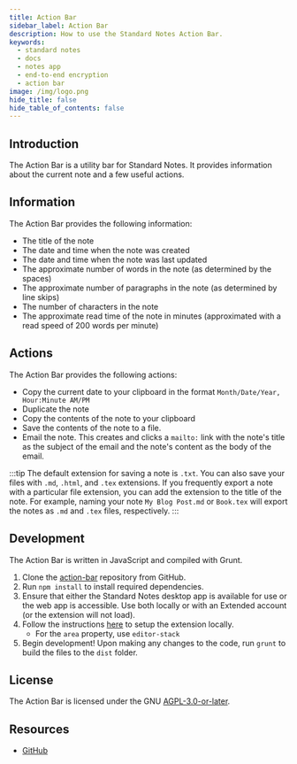```yaml
---
title: Action Bar
sidebar_label: Action Bar
description: How to use the Standard Notes Action Bar.
keywords:
  - standard notes
  - docs
  - notes app
  - end-to-end encryption
  - action bar
image: /img/logo.png
hide_title: false
hide_table_of_contents: false
---
```


## Introduction

The Action Bar is a utility bar for Standard Notes. It provides information about the current note and a few useful actions.

## Information

The Action Bar provides the following information:

- The title of the note
- The date and time when the note was created
- The date and time when the note was last updated
- The approximate number of words in the note (as determined by the spaces)
- The approximate number of paragraphs in the note (as determined by line skips)
- The number of characters in the note
- The approximate read time of the note in minutes (approximated with a read speed of 200 words per minute)

## Actions

The Action Bar provides the following actions:

- Copy the current date to your clipboard in the format `Month/Date/Year, Hour:Minute AM/PM`
- Duplicate the note
- Copy the contents of the note to your clipboard
- Save the contents of the note to a file.
- Email the note. This creates and clicks a `mailto:` link with the note's title as the subject of the email and the note's content as the body of the email.

:::tip
The default extension for saving a note is `.txt`. You can also save your files with `.md`, `.html`, and `.tex` extensions. If you frequently export a note with a particular file extension, you can add the extension to the title of the note. For example, naming your note `My Blog Post.md` or `Book.tex` will export the notes as `.md` and `.tex` files, respectively.
:::

## Development

The Action Bar is written in JavaScript and compiled with Grunt.

1. Clone the [action-bar](https://github.com/standardnotes/action-bar) repository from GitHub.
2. Run `npm install` to install required dependencies.
3. Ensure that either the Standard Notes desktop app is available for use or the web app is accessible. Use both locally or with an Extended account (or the extension will not load).
4. Follow the instructions [here](/extensions/local-setup/) to setup the extension locally.
   - For the `area` property, use `editor-stack`
5. Begin development! Upon making any changes to the code, run `grunt` to build the files to the `dist` folder.

## License

The Action Bar is licensed under the GNU [AGPL-3.0-or-later](https://github.com/standardnotes/action-bar/blob/master/LICENSE).

## Resources

- [GitHub](https://github.com/standardnotes/action-bar)
